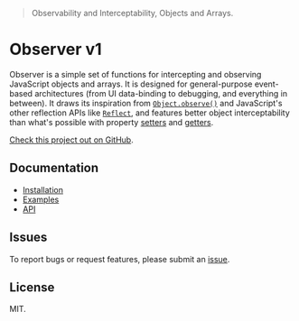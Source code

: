 > Observability and Interceptability, Objects and Arrays.

# Observer v1

Observer is a simple set of functions for intercepting and observing JavaScript objects and arrays. It is designed for general-purpose event-based architectures (from UI data-binding to debugging, and everything in between). It draws its inspiration from [`Object.observe()`](https://arv.github.io/ecmascript-object-observe) and JavaScript's other reflection APIs like [`Reflect`](https://developer.mozilla.org/en-US/docs/Web/JavaScript/Reference/Global_Objects/Reflect), and features better object interceptability than what's possible with property [setters](https://developer.mozilla.org/en-US/docs/Web/JavaScript/Reference/Functions/set) and [getters](https://developer.mozilla.org/en-US/docs/Web/JavaScript/Reference/Functions/get).

[Check this project out on GitHub](https://github.com/web-native/observer).

## Documentation

+ [Installation](/observer/v1/installation.md)
+ [Examples](/observer/v1/examples.md)
+ [API](/observer/v1/api)

## Issues

To report bugs or request features, please submit an [issue](https://github.com/web-native/observer/issues).

## License

MIT.
